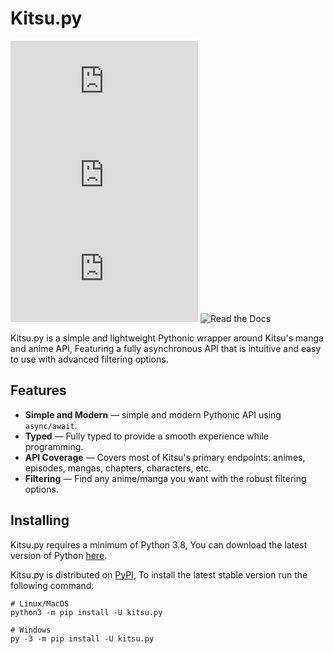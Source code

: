 # Kitsu.py 
[![GitHub](https://img.shields.io/github/license/MrArkon/Kitsu.py?style=for-the-badge)](https://github.com/MrArkon/Kitsu.py/blob/master/LICENSE)
![PyPI - Downloads](https://img.shields.io/pypi/dm/Kitsu.py?style=for-the-badge)
[![PyPI](https://img.shields.io/pypi/v/Kitsu.py?label=Latest%20version&logo=pypi&logoColor=white&style=for-the-badge)](https://pypi.org/project/kitsu.py/)
![Read the Docs](https://img.shields.io/readthedocs/kitsu-py?logo=readthedocs&logoColor=white&style=for-the-badge)

Kitsu.py is a simple and lightweight Pythonic wrapper around Kitsu's manga and anime API, Featuring a fully asynchronous API that is intuitive and easy to use with advanced filtering options.

## Features
* **Simple and Modern** — simple and modern Pythonic API using `async/await`.
* **Typed** — Fully typed to provide a smooth experience while programming.
* **API Coverage** — Covers most of Kitsu's primary endpoints: animes, episodes, mangas, chapters, characters, etc.
* **Filtering** — Find any anime/manga you want with the robust filtering options.

## Installing
Kitsu.py requires a minimum of Python 3.8, You can download the latest version of Python [here](https://www.python.org/downloads/).

Kitsu.py is distributed on [PyPI](https://pypi.org/project/kitsu.py/), To install the latest stable version run the following command:
```shell
# Linux/MacOS
python3 -m pip install -U kitsu.py

# Windows
py -3 -m pip install -U kitsu.py
```
